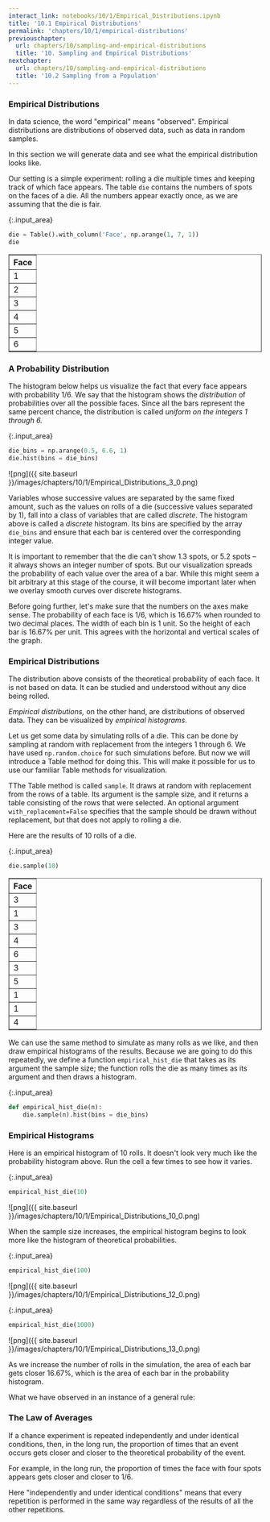 ```yaml
---
interact_link: notebooks/10/1/Empirical_Distributions.ipynb
title: '10.1 Empirical Distributions'
permalink: 'chapters/10/1/empirical-distributions'
previouschapter:
  url: chapters/10/sampling-and-empirical-distributions
  title: '10. Sampling and Empirical Distributions'
nextchapter:
  url: chapters/10/sampling-and-empirical-distributions
  title: '10.2 Sampling from a Population'
---
```


### Empirical Distributions ###

In data science, the word "empirical" means "observed". Empirical distributions are distributions of observed data, such as data in random samples.

In this section we will generate data and see what the empirical distribution looks like. 

Our setting is a simple experiment: rolling a die multiple times and keeping track of which face appears. The table `die` contains the numbers of spots on the faces of a die. All the numbers appear exactly once, as we are assuming that the die is fair.


{:.input_area}
```python
die = Table().with_column('Face', np.arange(1, 7, 1))
die
```




<div markdown="0">
<table border="1" class="dataframe">
    <thead>
        <tr>
            <th>Face</th>
        </tr>
    </thead>
    <tbody>
        <tr>
            <td>1   </td>
        </tr>
        <tr>
            <td>2   </td>
        </tr>
        <tr>
            <td>3   </td>
        </tr>
        <tr>
            <td>4   </td>
        </tr>
        <tr>
            <td>5   </td>
        </tr>
        <tr>
            <td>6   </td>
        </tr>
    </tbody>
</table>
</div>



### A Probability Distribution ###

The histogram below helps us visualize the fact that every face appears with probability 1/6. We say that the histogram shows the *distribution* of probabilities over all the possible faces. Since all the bars represent the same percent chance, the distribution is called *uniform on the integers 1 through 6.*


{:.input_area}
```python
die_bins = np.arange(0.5, 6.6, 1)
die.hist(bins = die_bins)
```


![png]({{ site.baseurl }}/images/chapters/10/1/Empirical_Distributions_3_0.png)


Variables whose successive values are separated by the same fixed amount, such as the values on rolls of a die (successive values separated by 1), fall into a class of variables that are called *discrete*. The histogram above is called a *discrete* histogram. Its bins are specified by the array `die_bins` and ensure that each bar is centered over the corresponding integer value. 

It is important to remember that the die can't show 1.3 spots, or 5.2 spots – it always shows an integer number of spots. But our visualization spreads the probability of each value over the area of a bar. While this might seem a bit arbitrary at this stage of the course, it will become important later when we overlay smooth curves over discrete histograms.

Before going further, let's make sure that the numbers on the axes make sense. The probability of each face is 1/6, which is 16.67% when rounded to two decimal places. The width of each bin is 1 unit. So the height of each bar is 16.67% per unit. This agrees with the horizontal and vertical scales of the graph.

### Empirical Distributions ###
The distribution above consists of the theoretical probability of each face. It is not based on data. It can be studied and understood without any dice being rolled.

*Empirical distributions,* on the other hand, are distributions of observed data. They can be visualized by *empirical histograms*. 

Let us get some data by simulating rolls of a die. This can be done by sampling at random with replacement from the integers 1 through 6. We have used `np.random.choice` for such simulations before. But now we will introduce a Table method for doing this. This will make it possible for us to use our familiar Table methods for visualization.

TThe Table method is called `sample`. It draws at random with replacement from the rows of a table. Its argument is the sample size, and it returns a table consisting of the rows that were selected. An optional argument `with_replacement=False` specifies that the sample should be drawn without replacement, but that does not apply to rolling a die.

Here are the results of 10 rolls of a die.


{:.input_area}
```python
die.sample(10)
```




<div markdown="0">
<table border="1" class="dataframe">
    <thead>
        <tr>
            <th>Face</th>
        </tr>
    </thead>
    <tbody>
        <tr>
            <td>3   </td>
        </tr>
        <tr>
            <td>1   </td>
        </tr>
        <tr>
            <td>3   </td>
        </tr>
        <tr>
            <td>4   </td>
        </tr>
        <tr>
            <td>6   </td>
        </tr>
        <tr>
            <td>3   </td>
        </tr>
        <tr>
            <td>5   </td>
        </tr>
        <tr>
            <td>1   </td>
        </tr>
        <tr>
            <td>1   </td>
        </tr>
        <tr>
            <td>4   </td>
        </tr>
    </tbody>
</table>
</div>



We can use the same method to simulate as many rolls as we like, and then draw empirical histograms of the results. Because we are going to do this repeatedly, we define a function `empirical_hist_die` that takes as its argument the sample size; the function rolls the die as many times as its argument and then draws a histogram.


{:.input_area}
```python
def empirical_hist_die(n):
    die.sample(n).hist(bins = die_bins)
```

### Empirical Histograms ###

Here is an empirical histogram of 10 rolls. It doesn't look very much like the probability histogram above. Run the cell a few times to see how it varies.


{:.input_area}
```python
empirical_hist_die(10)
```


![png]({{ site.baseurl }}/images/chapters/10/1/Empirical_Distributions_10_0.png)


When the sample size increases, the empirical histogram begins to look more like the histogram of theoretical probabilities.


{:.input_area}
```python
empirical_hist_die(100)
```


![png]({{ site.baseurl }}/images/chapters/10/1/Empirical_Distributions_12_0.png)



{:.input_area}
```python
empirical_hist_die(1000)
```


![png]({{ site.baseurl }}/images/chapters/10/1/Empirical_Distributions_13_0.png)


As we increase the number of rolls in the simulation, the area of each bar gets closer 16.67%, which is the area of each bar in the probability histogram.

What we have observed in an instance of a general rule:

### The Law of Averages ###

If a chance experiment is repeated independently and under identical conditions, then, in the long run, the proportion of times that an event occurs gets closer and closer to the theoretical probability of the event.

For example, in the long run, the proportion of times the face with four spots appears gets closer and closer to 1/6.

Here "independently and under identical conditions" means that every repetition is performed in the same way regardless of the results of all the other repetitions.
